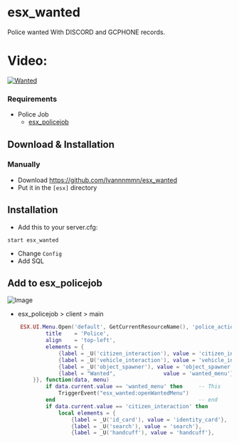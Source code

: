 # esx_wanted
 
Police wanted With DISCORD and GCPHONE records.

# Video:
[![Wanted](https://i.imgur.com/kocnx1B.png)](https://www.youtube.com/watch?v=xNXcUa15gng)

### Requirements
* Police Job
  * [esx_policejob](https://github.com/ESX-Org/esx_policejob)
  
## Download & Installation
### Manually
- Download https://github.com/Ivannnmmn/esx_wanted
- Put it in the `[esx]` directory

## Installation
- Add this to your server.cfg:
```
start esx_wanted
```
- Change `Config`
- Add SQL

## Add to esx_policejob
![Image](https://i.imgur.com/UEdxmbC.png)
- esx_policejob > client > main
```LUA
	ESX.UI.Menu.Open('default', GetCurrentResourceName(), 'police_actions', {
			title    = 'Police',
			align    = 'top-left',
			elements = {
				{label = _U('citizen_interaction'), value = 'citizen_interaction'},
				{label = _U('vehicle_interaction'), value = 'vehicle_interaction'},
				{label = _U('object_spawner'), value = 'object_spawner'},
				{label = "Wanted",               value = 'wanted_menu'}  -- This
		}}, function(data, menu)
			if data.current.value == 'wanted_menu' then		-- This
				TriggerEvent("esx_wanted:openWantedMenu")
			end												-- end
			if data.current.value == 'citizen_interaction' then
				local elements = {
					{label = _U('id_card'), value = 'identity_card'},
					{label = _U('search'), value = 'search'},
					{label = _U('handcuff'), value = 'handcuff'},
```